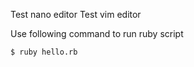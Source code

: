 Test nano editor
Test vim editor


Use following command to run ruby script
```
$ ruby hello.rb
```
